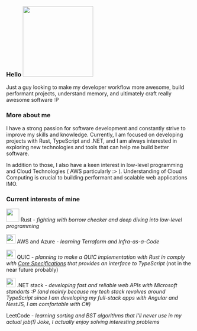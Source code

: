 ### Hello <img src="https://user-images.githubusercontent.com/5713670/87202985-820dcb80-c2b6-11ea-9f56-7ec461c497c3.gif" width="190"/> 

Just a guy looking to make my developer workflow more awesome, build performant
projects, understand memory, and ultimately craft really awesome software :P

### More about me
I have a strong passion for software development and constantly strive to improve my skills and knowledge. Currently, I am focused on developing projects with Rust, TypeScript and .NET, and I am always interested in exploring new technologies and tools that can help me build better software.

In addition to those, I also have a keen interest in low-level programming and Cloud Technologies ( AWS particularly :> ). Understanding of Cloud Computing is crucial to building performant and scalable web applications IMO.

### Current interests of mine
<img src="https://upload.wikimedia.org/wikipedia/commons/thumb/0/0f/Original_Ferris.svg/2560px-Original_Ferris.svg.png" width="35"/> Rust - *fighting with borrow checker and deep diving into low-level programming*

<img src="https://cdn.iconscout.com/icon/free/png-512/aws-282739.png?f=avif&w=256" width="25"/> AWS and Azure - *learning Terraform and Infra-as-a-Code*

<img src="https://avatars.githubusercontent.com/u/22631371?s=280&v=4" width="25"/> QUIC - *planning to make a QUIC implementation with Rust in comply with [Core Specifications](https://www.chromium.org/quic/) that provides an interface to TypeScript* (not in the near future probably)

<img src="https://seeklogo.com/images/C/c-sharp-c-logo-02F17714BA-seeklogo.com.png" width="25"/> .NET stack - *developing fast and reliable web APIs with Microsoft standarts :P (and mainly because my tech stack revolves around TypeScript since I am developing my full-stack apps with Angular and NestJS, I am comfortable with C#)*

LeetCode - *learning sorting and BST algorithms that I'll never use in my actual job(!) Joke, I actually enjoy solving interesting problems*
